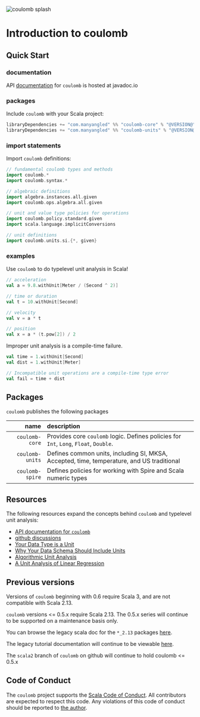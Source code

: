 ![coulomb splash](/assets/coulomb-splash-800x400.png)

# Introduction to coulomb

## Quick Start

### documentation
API
[documentation](https://www.javadoc.io/doc/com.manyangled/coulomb-docs_3/latest/index.html)
for `coulomb` is hosted at javadoc.io

### packages
Include `coulomb` with your Scala project:
```scala
libraryDependencies += "com.manyangled" %% "coulomb-core" % "@VERSION@"
libraryDependencies += "com.manyangled" %% "coulomb-units" % "@VERSION@"
```

### import statements
Import `coulomb` definitions:
```scala mdoc
// fundamental coulomb types and methods
import coulomb.*
import coulomb.syntax.*

// algebraic definitions
import algebra.instances.all.given
import coulomb.ops.algebra.all.given

// unit and value type policies for operations
import coulomb.policy.standard.given
import scala.language.implicitConversions

// unit definitions
import coulomb.units.si.{*, given}
```

### examples
Use `coulomb` to do typelevel unit analysis in Scala!
```scala mdoc:nest
// acceleration
val a = 9.8.withUnit[Meter / (Second ^ 2)]

// time or duration
val t = 10.withUnit[Second]

// velocity
val v = a * t

// position
val x = a * (t.pow[2]) / 2
```

Improper unit analysis is a compile-time failure.
```scala mdoc:nest:fail
val time = 1.withUnit[Second]
val dist = 1.withUnit[Meter]

// Incompatible unit operations are a compile-time type error
val fail = time + dist
```

## Packages

`coulomb` publishes the following packages

| name | description |
| ---: | :--- |
| `coulomb-core` | Provides core `coulomb` logic. Defines policies for `Int`, `Long`, `Float`, `Double`. |
| `coulomb-units` | Defines common units, including SI, MKSA, Accepted, time, temperature, and US traditional |
| `coulomb-spire` | Defines policies for working with Spire and Scala numeric types |


## Resources

The following resources expand the concepts behind `coulomb` and typelevel unit analysis:

- [API documentation for `coulomb`](https://www.javadoc.io/doc/com.manyangled/coulomb-docs_3/latest/index.html)
- [github discussions](https://github.com/erikerlandson/coulomb/discussions)
- [Your Data Type is a Unit](http://erikerlandson.github.io/blog/2020/04/26/your-data-type-is-a-unit/)
- [Why Your Data Schema Should Include Units](https://www.youtube.com/watch?v=qrQmB2KFKE8)
- [Algorithmic Unit Analysis](http://erikerlandson.github.io/blog/2019/05/03/algorithmic-unit-analysis/)
- [A Unit Analysis of Linear Regression](http://erikerlandson.github.io/blog/2020/05/06/unit-analysis-for-linear-regression/)

## Previous versions

Versions of `coulomb` beginning with 0.6 require Scala 3,
and are not compatible with Scala 2.13.

`coulomb` versions <= 0.5.x require Scala 2.13.
The 0.5.x series will continue to be supported on a maintenance basis only.

You can browse the legacy scala doc for the `*_2.13` packages
[here](https://www.javadoc.io/doc/com.manyangled).

The legacy tutorial documentation will continue to be viewable
[here](https://github.com/erikerlandson/coulomb/blob/scala2/README.md).

The `scala2` branch of `coulomb` on github will continue to hold coulomb <= 0.5.x

## Code of Conduct

The `coulomb` project supports the
[Scala Code of Conduct](https://typelevel.org/code-of-conduct.html).
All contributors are expected to respect this code.
Any violations of this code of conduct should be reported to
[the author](https://github.com/erikerlandson/).

